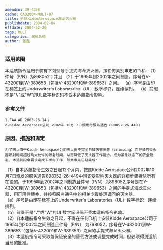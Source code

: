 ```yaml
---
amendno: 39-4308  
cadno: CAD2004-MULT-07  
title: 拆除KiddeAerospace海龙灭火器  
publishdate: 2004-02-06  
effdate: 2004-02-20  
tags: MULT  
categories: 民航总局  
author: 张磊  
---
```

  
### 适用范围  
本适航指令适用于装有下列型号手提式海龙灭火器，按任何类别审定的飞机:
（1）件号（P/N）为898052；并且
（2）于1995年到2002年之间制造，序号在V-432001到W-389653（包括V-432001和W-389653）之间。
（a）序号是由印在标签上的Underwriter's Laboratories（UL）数字标识，连续排列。
（b）前缀不是"V"或"W"的UL数字标识码不受本适航指令影响。  
  
<!--more-->  
### 参考文件  
    1.FAA AD 2003-26-14；  
    2.Kidde Aerospace公司 2002年 10月 7日颁发的服务通告 898052-26-449；  
  
### 原因、措施和规定  
    为了防止由于Kidde Aerospace公司灭火器不完全的虹吸管胀管（crimping）而导致的灭火器喷射时间超过昀大允许的喷射时间，从而降低了灭火器工作能力，成为紧急状态下的安全隐患，本适航指令要求完成下面的工作，除非事先已经完成:  
      
   （1）自本适航指令生效之日起12个月内，按照Kidde Aerospace公司2002年10月7日颁发的服务通告898052-26-449中辨识受影响灭火器的详细步骤拆除所有在役的，于1995年到2002年之间制造且件号（P/N）为898052,序号是在V-432001到W-389653（包括V-432001和W-389653）之间的手提式海龙灭火器，用可用件替换，并按照服务通告中的相关步骤处理返回的灭火器。  
    （a）序号是由印在标签上的Underwriter's Laboratories（UL）数字标识，连续排列。  
    （b）前缀不是"V"或"W"的UL数字标识码不受本适航指令影响。  
   （2）自本适航指令生效之日起，不得在任何飞机上安装Kidde Aerospace公司于1995年到2002年之间制造且件号（P/N） 为898052，序号在V-432001到W-389653（包括V-432001和W-389653）之间的手提式海龙灭火器。  
   （3）本适航指令可采取能保证安全的替代方法或调整完成时间，但必须得到适航当局的批准。  
  
